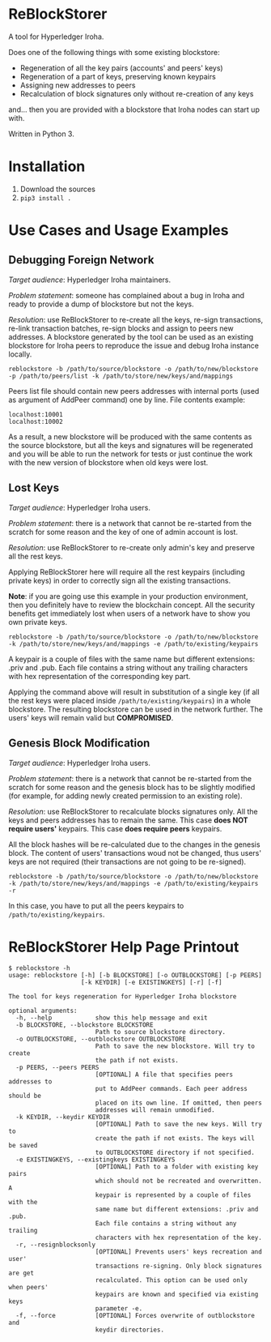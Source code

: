 # ReBlockStorer

A tool for Hyperledger Iroha.

Does one of the following things with some existing blockstore:
* Regeneration of all the key pairs (accounts' and peers' keys)
* Regeneration of a part of keys, preserving known keypairs
* Assigning new addresses to peers
* Recalculation of block signatures only without re-creation of any keys

and... then you are provided with a blockstore that Iroha nodes can start up with.

Written in Python 3.

# Installation

1. Download the sources
2. `pip3 install .`

# Use Cases and Usage Examples

## Debugging Foreign Network

*Target audience*: Hyperledger Iroha maintainers.

*Problem statement*: someone has complained about a bug in Iroha and ready to provide a dump of blockstore but not the keys.

*Resolution*: use ReBlockStorer to re-create all the keys, re-sign transactions, re-link transaction batches, re-sign blocks and assign to peers new addresses.
A blockstore generated by the tool can be used as an existing blockstore for Iroha peers to reproduce the issue and debug Iroha instance locally.

`reblockstore -b /path/to/source/blockstore -o /path/to/new/blockstore -p /path/to/peers/list -k /path/to/store/new/keys/and/mappings`

Peers list file should contain new peers addresses with internal ports (used as argument of AddPeer command) one by line.
File contents example:
```
localhost:10001
localhost:10002
```

As a result, a new blockstore will be produced with the same contents as the source blockstore, but all the keys and signatures will be regenerated and you will be able to run the network for tests or just continue the work with the new version of blockstore when old keys were lost.

## Lost Keys

*Target audience*: Hyperledger Iroha users.

*Problem statement*: there is a network that cannot be re-started from the scratch for some reason and the key of one of admin account is lost.

*Resolution*: use ReBlockStorer to re-create only admin's key and preserve all the rest keys.

Applying ReBlockStorer here will require all the rest keypairs (including private keys) in order to correctly sign all the existing transactions.

**Note**: if you are going use this example in your production environment, then you definitely have to review the blockchain concept.
All the security benefits get immediately lost when users of a network have to show you own private keys.

`reblockstore -b /path/to/source/blockstore -o /path/to/new/blockstore -k /path/to/store/new/keys/and/mappings -e /path/to/existing/keypairs`

A keypair is a couple of files with the same name but different extensions: .priv and .pub.
Each file contains a string without any trailing characters with hex representation of the corresponding key part.

Applying the command above will result in substitution of a single key (if all the rest keys were placed inside `/path/to/existing/keypairs`) in a whole blockstore.
The resulting blockstore can be used in the network further.
The users' keys will remain valid but **COMPROMISED**.

## Genesis Block Modification

*Target audience*: Hyperledger Iroha users.

*Problem statement*: there is a network that cannot be re-started from the scratch for some reason and the genesis block has to be slightly modified
(for example, for adding newly created permission to an existing role).

*Resolution*: use ReBlockStorer to recalculate blocks signatures only.
All the keys and peers addresses has to remain the same.
This case **does NOT require users'** keypairs.
This case **does require peers** keypairs.

All the block hashes will be re-calculated due to the changes in the genesis block.
The content of users' transactions woud not be changed, thus users' keys are not required (their transactions are not going to be re-signed).

`reblockstore -b /path/to/source/blockstore -o /path/to/new/blockstore -k /path/to/store/new/keys/and/mappings -e /path/to/existing/keypairs -r`

In this case, you have to put all the peers keypairs to `/path/to/existing/keypairs`.

# ReBlockStorer Help Page Printout

```
$ reblockstore -h
usage: reblockstore [-h] [-b BLOCKSTORE] [-o OUTBLOCKSTORE] [-p PEERS]
                    [-k KEYDIR] [-e EXISTINGKEYS] [-r] [-f]

The tool for keys regeneration for Hyperledger Iroha blockstore

optional arguments:
  -h, --help            show this help message and exit
  -b BLOCKSTORE, --blockstore BLOCKSTORE
                        Path to source blockstore directory.
  -o OUTBLOCKSTORE, --outblockstore OUTBLOCKSTORE
                        Path to save the new blockstore. Will try to create
                        the path if not exists.
  -p PEERS, --peers PEERS
                        [OPTIONAL] A file that specifies peers addresses to
                        put to AddPeer commands. Each peer address should be
                        placed on its own line. If omitted, then peers
                        addresses will remain unmodified.
  -k KEYDIR, --keydir KEYDIR
                        [OPTIONAL] Path to save the new keys. Will try to
                        create the path if not exists. The keys will be saved
                        to OUTBLOCKSTORE directory if not specified.
  -e EXISTINGKEYS, --existingkeys EXISTINGKEYS
                        [OPTIONAL] Path to a folder with existing key pairs
                        which should not be recreated and overwritten. A
                        keypair is represented by a couple of files with the
                        same name but different extensions: .priv and .pub.
                        Each file contains a string without any trailing
                        characters with hex representation of the key.
  -r, --resignblocksonly
                        [OPTIONAL] Prevents users' keys recreation and user'
                        transactions re-signing. Only block signatures are get
                        recalculated. This option can be used only when peers'
                        keypairs are known and specified via existing keys
                        parameter -e.
  -f, --force           [OPTIONAL] Forces overwrite of outblockstore and
                        keydir directories.
```
